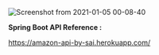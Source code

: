 ![Screenshot from 2021-01-05 00-08-40](https://user-images.githubusercontent.com/43849911/103567678-3dbc5a80-4eea-11eb-8c42-282b58a02ceb.png)


**Spring Boot API Reference :** 


https://amazon-api-by-sai.herokuapp.com/




